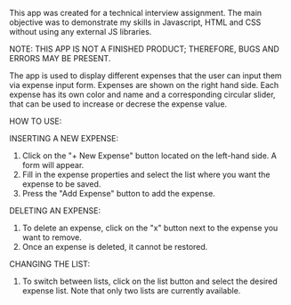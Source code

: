 This app was created for a technical interview assignment. The main objective was to demonstrate my skills in Javascript, HTML and CSS without using any external JS libraries.

NOTE: THIS APP IS NOT A FINISHED PRODUCT; THEREFORE, BUGS AND ERRORS MAY BE PRESENT.

The app is used to display different expenses that the user can input them via expense input form. Expenses are shown on the right hand side. Each expense has its own color and name and a corresponding circular slider, 
that can be used to increase or decrese the expense value.

HOW TO USE:

INSERTING A NEW EXPENSE:

1. Click on the "+ New Expense" button located on the left-hand side. A form will appear.
2. Fill in the expense properties and select the list where you want the expense to be saved.
3. Press the "Add Expense" button to add the expense.

DELETING AN EXPENSE:

1. To delete an expense, click on the "x" button next to the expense you want to remove.
2. Once an expense is deleted, it cannot be restored.

CHANGING THE LIST:

1. To switch between lists, click on the list button and select the desired expense list. Note that only two lists are currently available.

